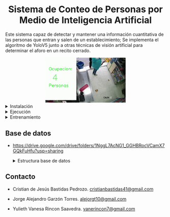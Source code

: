 # <div align="center">Sistema de Conteo de Personas por Medio de Inteligencia Artificial</div>

Este sistema capaz de detectar y mantener una información cuantitativa de las personas que entran y salen de un establecimiento; Se implementa el algoritmo de YoloV5 junto a otras técnicas de visión artificial para determinar el aforo en un recito cerrado.

<div align="center">
  <img src="./gifSalida.gif" width="50%" alt="" /></a>
</div>





<details close>
<summary>Instalación</summary>

Clonar el repositorio e intalar [requerimientos.txt](https://github.com/gitale9/contadorDePersonasIA/blob/46df5e167f3178dfff1c16b0394ab6af7d24cd25/requerimientos.txt)
en un entrono [**Python 3**](https://www.python.org/)




```bash
git clone https://github.com/gitale9/contadorDePersonasIA.git # clonar repositorio
cd contadorDePersonasIA # ir a repositorio
pip install -r requerimientos.txt  # instalar requerimientos
```
</details>

<details close>
<summary>Ejecución</summary>

Se ejemplifican 3 formas de usar el sistema

* ### Demo
   Desde la terminal ejecutar el siguiente comando
  ```bash
  Python contador_de_personas.py
  ```
    <details close>
    <summary>Tutorial demo</summary>
    
    <div align="center">
    <img src="tutorialDemo.gif" width="50%" alt="" /></a>
    </div>
    </details>
    
* ### Vídeo propio
  Para pasar al algoritmo un vídeo propio, en el repositorio clonado guardar el vídeo con el nombre de "video_test.mp4" en la carpeta "video prueba", luego ejecutar el mismo comando del demo en la terminal.
  >***Nota:*** Si el vídeo propio está en un formato diferente, se debe convertir a "mp4"

  <details close>
    <summary>Tutorial vídeo propio</summary>
    
    <div align="center">
    <img src="tutorialVideoPropio.gif" width="50%" alt="" /></a>
    </div>
    </details>
  
* ### Cámara web (detección en tiempo real)
  Con un editor de texto abrir el archivo "contador_de_personas.py" que se encentra en este repositorio y cambiar la línea 22, como sigue:
  ```bash
  cap = cv2.VideoCapture('./video_prueba/video_test.mp4') # Esta es la línea actual, la que se va a reemplazar
  cap = cv2.VideoCapture(0) # Así debe quedar la línea para la detección en tiempo real con la cámara del dispositivo
  ```

  >***Nota:*** Lo que se está haciendo es cambiar el argumento de la función por cero, también se puede cambiar por la dirección (en comillas) de un vídeo propio.
  >> Si se establece en el argumento de la función la dirección de un nuevo vídeo este debe estar en formato "mp4"

    <details close>
    <summary>Tutorial cámara web</summary>
    
    <div align="center">
    <img src="tutorialCamara.gif" width="50%" alt="" /></a>
    </div>
    </details>



  
</details>

<details close>
<summary>Entrenamiento</summary>
  
  El [entrenamiento](./Entrenamiento)
  se hace a partir una base de datos para generar un modelo de detección de personas; esto se hace con el fin de lograr mayor precisión, puesto que se entrena el algoritmo en el ambiente que se va a ejecutar, esta estrategia es una opción si se desarrolla para una tarea específica; como puede ser la determinacón del aforo en un supermercado en particular.

  
</details>

## Base de datos
* https://drive.google.com/drive/folders/1NggL7AcNG1_GGHBRocVCamX7GQkFuHfu?usp=sharing

  <details close>
  <summary>Estructura base de datos</summary>
     
  <div align="center">
    <img src="./base.png" width="40%" alt="" /></a>
  </div>
  </details>


 




## Contacto

* Cristian de Jesús Bastidas Pedrozo. cristianbastidas41@gmail.com
  
* Jorge Alejandro Garzón Torres. alejorgt10@gmail.com 

* Yulieth Vanesa Rincon Saavedra. vanerincon7@gmail.com 
